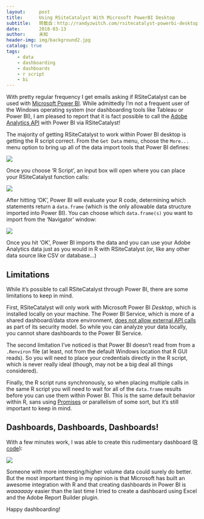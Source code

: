 ```yaml
---
layout:     post
title:      Using RSiteCatalyst With Microsoft PowerBI Desktop
subtitle:   转载自：http://randyzwitch.com/rsitecatalyst-powerbi-desktop-microsoft/
date:       2018-03-13
author:     未知
header-img: img/background2.jpg
catalog: true
tags:
    - data
    - dashboarding
    - dashboards
    - r script
    - bi
---
```


With pretty regular frequency I get emails asking if RSiteCatalyst can be used with [Microsoft Power BI](https://powerbi.microsoft.com/en-us). While admittedly I’m not a frequent user of the Windows operating system (nor dashboarding tools like Tableau or Power BI), I am pleased to report that it is fact possible to call the [Adobe Analytics API](https://marketing.adobe.com/developer/documentation/analytics-reporting-1-4/whatsnew) with Power BI via RSiteCatalyst!

The majority of getting RSiteCatalyst to work within Power BI desktop is getting the R script correct. From the `Get Data` menu, choose the `More...` menu option to bring up all of the data import tools that Power BI defines:

![](http://randyzwitch.com/assets/img/rsitecatalyst-powerbi-getdata.png)


Once you choose ‘R Script’, an input box will open where you can place your RSiteCatalyst function calls:

![](http://randyzwitch.com/assets/img/rsitecatalyst-powerbi-rscript.png)


After hitting ‘OK’, Power BI will evaluate your R code, determining which statements return a `data.frame` (which is the only allowable data structure imported into Power BI). You can choose which `data.frame(s)` you want to import from the ‘Navigator’ window:

![](http://randyzwitch.com/assets/img/rsitecatalyst-powerbi-navigator.png)


Once you hit ‘OK’, Power BI imports the data and you can use your Adobe Analytics data just as you would in R with RSiteCatalyst (or, like any other data source like CSV or database…)

## Limitations

While it’s possible to call RSiteCatalyst through Power BI, there are some limitations to keep in mind.

First, RSiteCatalyst will only work with Microsoft Power BI *Desktop*, which is installed locally on your machine. The Power BI Service, which is more of a shared dashboard/data store environment, [does not allow external API calls](https://docs.microsoft.com/en-us/power-bi/service-r-packages-support#requirements-and-limitations-of-r-packages) as part of its security model. So while you can analyze your data locally, you cannot share dashboards to the Power BI Service.

The second limitation I’ve noticed is that Power BI doesn’t read from from a `.Renviron` file (at least, not from the default Windows location that R GUI reads). So you will need to place your credentials directly in the R script, which is never really ideal (though, may not be a big deal all things considered).

Finally, the R script runs synchronously, so when placing multiple calls in the same R script you will need to wait for all of the `data.frame` results before you can use them within Power BI. This is the same default behavior within R, sans using [Promises](https://rstudio.github.io/promises) or parallelism of some sort, but it’s still important to keep in mind.

## Dashboards, Dashboards, Dashboards!

With a few minutes work, I was able to create this rudimentary dashboard ([R code](http://randyzwitch.com/assets/r_code/rsitecatalyst_powerbi_example.R)):

![](http://randyzwitch.com/assets/img/rsitecatalyst-powerbi-dashboard.png)


Someone with more interesting/higher volume data could surely do better. But the most important thing in my opinion is that Microsoft has built an awesome integration with R and that creating dashboards in Power BI is *waaaaaay* easier than the last time I tried to create a dashboard using Excel and the Adobe Report Builder plugin.

Happy dashboarding!
